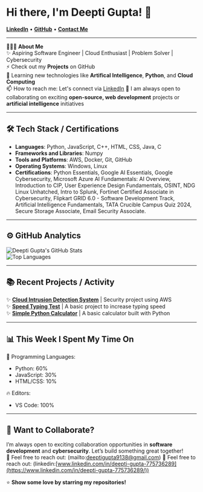 # Hi there, I'm Deepti Gupta! 👋

[**LinkedIn**]([www.linkedin.com/in/deepti-gupta-775736289](https://www.linkedin.com/in/deepti-gupta-775736289/)) • [**GitHub**](https://github.com/Deeptig9138) • [**Contact Me**](mailto:deeptigupta9138@gmail.com)

---

👨🏻‍💻 **About Me**  
✨ Aspiring Software Engineer | Cloud Enthusiast | Problem Solver | Cybersecurity  
⚡ Check out my **Projects** on GitHub  
🌱 Learning new technologies like **Artifical Intelligence**, **Python**, and **Cloud Computing**  
📫 How to reach me: Let's connect via [LinkedIn]([www.linkedin.com/in/deepti-gupta-775736289](https://www.linkedin.com/in/deepti-gupta-775736289/))  
👯 I am always open to collaborating on exciting **open-source, web development** projects or **artificial intelligence** initiatives  

---

## 🛠 **Tech Stack / Certifications**

- **Languages**: Python, JavaScript, C++, HTML, CSS, Java, C
- **Frameworks and Libraries**: Numpy
- **Tools and Platforms**: AWS, Docker, Git, GitHub
- **Operating Systems**: Windows, Linux
- **Certifications**: Python Essentials, Google AI Essentials, Google Cybersecurity, Microsoft Azure AI Fundamentals: AI Overview, Introduction to CIP, 
User Experience Design Fundamentals, OSINT, NDG Linux Unhatched, Intro to Splunk, Fortinet Certified Associate in Cybersecurity, Flipkart GRID 6.0 - Software Development Track, Artificial Intelligence Fundamentals, TATA Crucible Campus Quiz 2024, Secure Storage Associate, Email Security Associate.

---

## ⚙️ **GitHub Analytics**

![Deepti Gupta's GitHub Stats](https://github-readme-stats.vercel.app/api?username=Deeptig9138&show_icons=true&theme=radical)  
![Top Languages](https://github-readme-stats.vercel.app/api/top-langs/?username=Deeptig9138&layout=compact&theme=radical)

---

## 📚 **Recent Projects / Activity**

✨ [**Cloud Intrusion Detection System**](#) | Security project using AWS  
✨ [**Speed Typing Test**](#) | A basic project to increase typing speed  
✨ [**Simple Python Calculator**](#) | A basic calculator built with Python 

---

## 📊 **This Week I Spent My Time On**

💬 Programming Languages:  
- Python: 60%  
- JavaScript: 30%  
- HTML/CSS: 10%

🔥 Editors:  
- VS Code: 100%

---

## 🤝 **Want to Collaborate?**

I’m always open to exciting collaboration opportunities in **software development** and **cybersecurity**. Let’s build something great together!  
📧 Feel free to reach out: (mailto:deeptigupta9138@gmail.com)
📧 Feel free to reach out: (linkedin:[www.linkedin.com/in/deepti-gupta-775736289](https://www.linkedin.com/in/deepti-gupta-775736289/))

⭐️ **Show some love by starring my repositories!**

